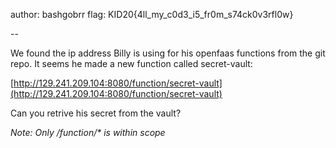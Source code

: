 author: bashgobrr
flag: KID20{4ll_my_c0d3_i5_fr0m_s74ck0v3rfl0w}

--

We found the ip address Billy is using for his openfaas functions from the git repo.
It seems he made a new function called secret-vault:

[http://129.241.209.104:8080/function/secret-vault](http://129.241.209.104:8080/function/secret-vault)

Can you retrive his secret from the vault?

_Note: Only /function/\* is within scope_
